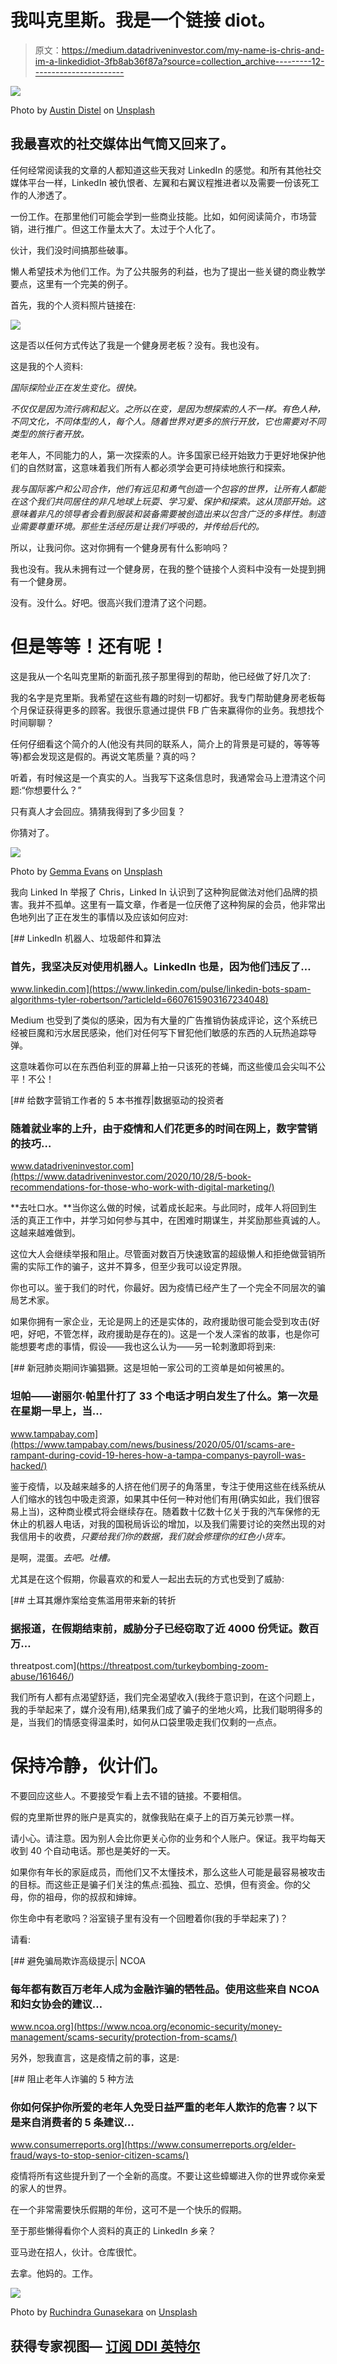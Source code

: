 # 我叫克里斯。我是一个链接 diot。

> 原文：<https://medium.datadriveninvestor.com/my-name-is-chris-and-im-a-linkedidiot-3fb8ab36f87a?source=collection_archive---------12----------------------->

![](img/0f6bbb9521adb0b36f44ac331377a7f0.png)

Photo by [Austin Distel](https://unsplash.com/@austindistel?utm_source=medium&utm_medium=referral) on [Unsplash](https://unsplash.com?utm_source=medium&utm_medium=referral)

## 我最喜欢的社交媒体出气筒又回来了。

任何经常阅读我的文章的人都知道这些天我对 LinkedIn 的感觉。和所有其他社交媒体平台一样，LinkedIn 被仇恨者、左翼和右翼议程推进者以及需要一份该死工作的人渗透了。

一份工作。在那里他们可能会学到一些商业技能。比如，如何阅读简介，市场营销，进行推广。但这工作量太大了。太过于个人化了。

伙计，我们没时间搞那些破事。

懒人希望技术为他们工作。为了公共服务的利益，也为了提出一些关键的商业教学要点，这里有一个完美的例子。

首先，我的个人资料照片链接在:

![](img/999b9d47ccc354b7ff48c2872d24e503.png)

这是否以任何方式传达了我是一个健身房老板？没有。我也没有。

这是我的个人资料:

*国际探险业正在发生变化。很快。*

*不仅仅是因为流行病和起义。之所以在变，是因为想探索的人不一样。有色人种，不同文化，不同体型的人，每个人。随着世界对更多的旅行开放，它也需要对不同类型的旅行者开放。*

老年人，不同能力的人，第一次探索的人。许多国家已经开始致力于更好地保护他们的自然财富，这意味着我们所有人都必须学会更可持续地旅行和探索。

*我与国际客户和公司合作，他们有远见和勇气创造一个包容的世界，让所有人都能在这个我们共同居住的非凡地球上玩耍、学习爱、保护和探索。这从顶部开始。这意味着非凡的领导者会看到服装和装备需要被创造出来以包含广泛的多样性。制造业需要尊重环境。那些生活经历是让我们呼吸的，并传给后代的。*

所以，让我问你。这对你拥有一个健身房有什么影响吗？

我也没有。我从未拥有过一个健身房，在我的整个链接个人资料中没有一处提到拥有一个健身房。

没有。没什么。好吧。很高兴我们澄清了这个问题。

# 但是等等！还有呢！

这是我从一个名叫克里斯的新面孔孩子那里得到的帮助，他已经做了好几次了:

我的名字是克里斯。我希望在这些有趣的时刻一切都好。我专门帮助健身房老板每个月保证获得更多的顾客。我很乐意通过提供 FB 广告来赢得你的业务。我想找个时间聊聊？

任何仔细看这个简介的人(他没有共同的联系人，简介上的背景是可疑的，等等等等)都会发现这是假的。再说文笔质量？真的吗？

听着，有时候这是一个真实的人。当我写下这条信息时，我通常会马上澄清这个问题:“你想要什么？”

只有真人才会回应。猜猜我得到了多少回复？

你猜对了。

![](img/fc49fff9e16e2401b891b2f2f8d3daaa.png)

Photo by [Gemma Evans](https://unsplash.com/@stayandroam?utm_source=medium&utm_medium=referral) on [Unsplash](https://unsplash.com?utm_source=medium&utm_medium=referral)

我向 Linked In 举报了 Chris，Linked In 认识到了这种狗屁做法对他们品牌的损害。我并不孤单。这里有一篇文章，作者是一位厌倦了这种狗屎的会员，他非常出色地列出了正在发生的事情以及应该如何应对:

 [## LinkedIn 机器人、垃圾邮件和算法

### 首先，我坚决反对使用机器人。LinkedIn 也是，因为他们违反了…

www.linkedin.com](https://www.linkedin.com/pulse/linkedin-bots-spam-algorithms-tyler-robertson/?articleId=6607615903167234048) 

Medium 也受到了类似的感染，因为有大量的广告推销伪装成评论，这个系统已经被巨魔和污水居民感染，他们对任何写下冒犯他们敏感的东西的人玩热追踪导弹。

这意味着你可以在东西伯利亚的屏幕上拍一只该死的苍蝇，而这些傻瓜会尖叫不公平！不公！

[](https://www.datadriveninvestor.com/2020/10/28/5-book-recommendations-for-those-who-work-with-digital-marketing/) [## 给数字营销工作者的 5 本书推荐|数据驱动的投资者

### 随着就业率的上升，由于疫情和人们花更多的时间在网上，数字营销的技巧…

www.datadriveninvestor.com](https://www.datadriveninvestor.com/2020/10/28/5-book-recommendations-for-those-who-work-with-digital-marketing/) 

**去吐口水。**当你这么做的时候，试着成长起来。与此同时，成年人将回到生活的真正工作中，并学习如何参与其中，在困难时期谋生，并奖励那些真诚的人。这越来越难做到。

这位大人会继续举报和阻止。尽管面对数百万快速致富的超级懒人和拒绝做营销所需的实际工作的骗子，这并不算多，但至少我可以设定界限。

你也可以。鉴于我们的时代，你最好。因为疫情已经产生了一个完全不同层次的骗局艺术家。

如果你拥有一家企业，无论是网上的还是实体的，政府援助很可能会受到攻击(好吧，好吧，不管怎样，政府援助是存在的)。这是一个发人深省的故事，也是你可能想要考虑的事情，假设——我也这么认为——另一轮刺激即将到来:

[](https://www.tampabay.com/news/business/2020/05/01/scams-are-rampant-during-covid-19-heres-how-a-tampa-companys-payroll-was-hacked/) [## 新冠肺炎期间诈骗猖獗。这是坦帕一家公司的工资单是如何被黑的。

### 坦帕——谢丽尔·帕里什打了 33 个电话才明白发生了什么。第一次是在星期一早上，当…

www.tampabay.com](https://www.tampabay.com/news/business/2020/05/01/scams-are-rampant-during-covid-19-heres-how-a-tampa-companys-payroll-was-hacked/) 

鉴于疫情，以及越来越多的人挤在他们房子的角落里，专注于使用这些在线系统从人们缩水的钱包中吸走资源，如果其中任何一种对他们有用(确实如此，我们很容易上当)，这种商业模式将会继续存在。随着数十亿数十亿关于我的汽车保修的无休止的机器人电话，对我的国税局诉讼的增加，以及我们需要讨论的突然出现的对我信用卡的收费，*只要给我们你的数据，我们就会修理你的红色小货车。*

是啊，混蛋。*去吧。吐槽。*

尤其是在这个假期，你最喜欢的和爱人一起出去玩的方式也受到了威胁:

[](https://threatpost.com/turkeybombing-zoom-abuse/161646/) [## 土耳其爆炸案给变焦滥用带来新的转折

### 据报道，在假期结束前，威胁分子已经窃取了近 4000 份凭证。数百万…

threatpost.com](https://threatpost.com/turkeybombing-zoom-abuse/161646/) 

我们所有人都有点渴望舒适，我们完全渴望收入(我终于意识到，在这个问题上，我的手举起来了，媒介没有用),结果我们成了骗子的坐地火鸡，比我们聪明得多的是，当我们的情感变得温柔时，如何从口袋里吸走我们仅剩的一点点。

# 保持冷静，伙计们。

不要回应这些人。不要接受乍看上去不错的链接。不要相信。

假的克里斯世界的账户是真实的，就像我贴在桌子上的百万美元钞票一样。

请小心。请注意。因为别人会比你更关心你的业务和个人账户。保证。我平均每天收到 40 个自动电话。那也是美好的一天。

如果你有年长的家庭成员，而他们又不太懂技术，那么这些人可能是最容易被攻击的目标。而这些正是骗子们关注的焦点:孤独、孤立、恐惧，但有资金。你的父母，你的祖母，你的叔叔和婶婶。

你生命中有老歌吗？浴室镜子里有没有一个回瞪着你(我的手举起来了)？

请看:

[](https://www.ncoa.org/economic-security/money-management/scams-security/protection-from-scams/) [## 避免骗局欺诈高级提示| NCOA

### 每年都有数百万老年人成为金融诈骗的牺牲品。使用这些来自 NCOA 和妇女协会的建议…

www.ncoa.org](https://www.ncoa.org/economic-security/money-management/scams-security/protection-from-scams/) 

另外，恕我直言，这是疫情之前的事，这是:

[](https://www.consumerreports.org/elder-fraud/ways-to-stop-senior-citizen-scams/) [## 阻止老年人诈骗的 5 种方法

### 你如何保护你所爱的老年人免受日益严重的老年人欺诈的危害？以下是来自消费者的 5 条建议…

www.consumerreports.org](https://www.consumerreports.org/elder-fraud/ways-to-stop-senior-citizen-scams/) 

疫情将所有这些提升到了一个全新的高度。不要让这些蟑螂进入你的世界或你亲爱的家人的世界。

在一个非常需要快乐假期的年份，这可不是一个快乐的假期。

至于那些懒得看你个人资料的真正的 LinkedIn 乡亲？

亚马逊在招人，伙计。仓库很忙。

去拿。他妈的。工作。

![](img/19c7f0a381bbaceeb7ecb9989b57b68b.png)

Photo by [Ruchindra Gunasekara](https://unsplash.com/@ruchindra?utm_source=medium&utm_medium=referral) on [Unsplash](https://unsplash.com?utm_source=medium&utm_medium=referral)

## 获得专家视图— [订阅 DDI 英特尔](https://datadriveninvestor.com/ddi-intel)